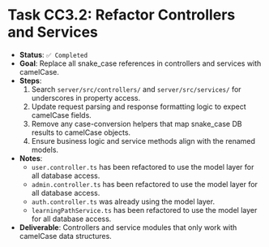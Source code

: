 # Task CC3.2: Refactor Controllers and Services

- **Status**: `✅ Completed`
- **Goal**: Replace all snake_case references in controllers and services with camelCase.
- **Steps**:
  1. Search `server/src/controllers/` and `server/src/services/` for underscores in property access.
  2. Update request parsing and response formatting logic to expect camelCase fields.
  3. Remove any case-conversion helpers that map snake_case DB results to camelCase objects.
  4. Ensure business logic and service methods align with the renamed models.
- **Notes**:
  - `user.controller.ts` has been refactored to use the model layer for all database access.
  - `admin.controller.ts` has been refactored to use the model layer for all database access.
  - `auth.controller.ts` was already using the model layer.
  - `learningPathService.ts` has been refactored to use the model layer for all database access.
- **Deliverable**: Controllers and service modules that only work with camelCase data structures.

